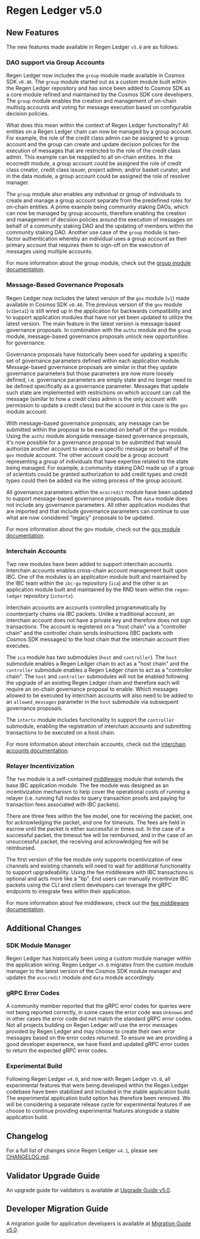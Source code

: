 # Regen Ledger v5.0

## New Features

The new features made available in Regen Ledger `v5.0` are as follows:

### DAO support via Group Accounts

Regen Ledger now includes the `group` module made available in Cosmos SDK `v0.46`. The `group` module started out as a custom module built within the Regen Ledger repository and has since been added to Cosmos SDK as a core module refined and maintained by the Cosmos SDK core developers. The `group` module enables the creation and management of on-chain multisig accounts and voting for message execution based on configurable decision policies.

What does this mean within the context of Regen Ledger functionality? All entities on a Regen Ledger chain can now be managed by a group account. For example, the role of the credit class admin can be assigned to a group account and the group can create and update decision policies for the execution of messages that are restricted to the role of the credit class admin. This example can be reapplied to all on-chain entities. In the ecocredit module, a group account could be assigned the role of credit class creator, credit class issuer, project admin, and/or basket curator, and in the data module, a group account could be assigned the role of resolver manager.

The `group` module also enables any individual or group of individuals to create and manage a group account separate from the predefined roles for on-chain entities. A prime example being community staking DAOs, which can now be managed by group accounts, therefore enabling the creation and management of decision policies around the execution of messages on behalf of a community staking DAO and the updating of members within the community staking DAO. Another use case of the `group` module is two-factor authentication whereby an individual uses a group account as their primary account that requires them to sign-off on the execution of messages using multiple accounts.

For more information about the group module, check out the [group module documentation](https://docs.cosmos.network/v0.46/modules/group/).

### Message-Based Governance Proposals

Regen Ledger now includes the latest version of the `gov` module (`v1`) made available in Cosmos SDK `v0.46`. The previous version of the `gov` module (`v1beta1`) is still wired up in the application for backwards compatibility and to support application modules that have not yet been updated to utilize the latest version. The main feature in the latest version is message-based governance proposals. In combination with the `authz` module and the `group` module, message-based governance proposals unlock new opportunities for governance.

Governance proposals have historically been used for updating a specific set of governance parameters defined within each application module. Message-based governance proposals are similar in that they update governance parameters but those parameters are now more loosely defined, i.e. governance parameters are simply state and no longer need to be defined specifically as a governance parameter. Messages that update such state are implemented with restrictions on which account can call the message (similar to how a credit class admin is the only account with permission to update a credit class) but the account in this case is the `gov` module account.

With message-based governance proposals, any message can be submitted within the proposal to be executed on behalf of the `gov` module. Using the `authz` module alongside message-based governance proposals, it's now possible for a governance proposal to be submitted that would authorize another account to execute a specific message on behalf of the `gov` module account. The other account could be a group account representing a group of individuals that have expertise related to the state being managed. For example, a community staking DAO made up of a group of scientists could be granted authorization to add credit types and credit types could then be added via the voting process of the group account.

All governance parameters within the `ecocredit` module have been updated to support message-based governance proposals. The `data` module does not include any governance parameters. All other application modules that are imported and that include governance parameters can continue to use what are now considered "legacy" proposals to be updated.

For more information about the gov module, check out the [gov module documentation](https://docs.cosmos.network/v0.46/modules/gov/).

### Interchain Accounts

Two new modules have been added to support interchain accounts. Interchain accounts enables cross-chain account management built upon IBC. One of the modules is an application module built and maintained by the IBC team within the `ibc-go` repository (`ica`) and the other is an application module built and maintained by the RND team within the `regen-ledger` repository (`intertx`).

Interchain accounts are accounts controlled programmatically by counterparty chains via IBC packets. Unlike a traditional account, an interchain account does not have a private key and therefore does not sign transactions. The account is registered on a "host chain" via a "controller chain" and the controller chain sends instructions (IBC packets with Cosmos SDK messages) to the host chain that the interchain account then executes.

The `ica` module has two submodules (`host` and `controller`). The `host` submodule enables a Regen Ledger chain to act as a "host chain" and the `controller` submodule enables a Regen Ledger chain to act as a "controller chain". The `host` and `controller` submodules will not be enabled following the upgrade of an existing Regen Ledger chain and therefore each will require an on-chain governance proposal to enable. Which messages allowed to be executed by interchain accounts will also need to be added to an `allowed_messages` parameter in the `host` submodule via subsequent governance proposals.

The `intertx` module includes functionality to support the `controller` submodule, enabling the registration of interchain accounts and submitting transactions to be executed on a host chain.

For more information about interchain accounts, check out the [interchain accounts documentation](https://ibc.cosmos.network/main/apps/interchain-accounts/overview).

### Relayer Incentivization

The `fee` module is a self-contained [middleware](https://ibc.cosmos.network/main/ibc/middleware/develop.html) module that extends the base IBC application module. The fee module was designed as an incentivization mechanism to help cover the operational costs of running a relayer (i.e. running full nodes to query transaction proofs and paying for transaction fees associated with IBC packets).

There are three fees within the fee model, one for receiving the packet, one for acknowledging the packet, and one for timeouts. The fees are held in escrow until the packet is either successful or times out. In the case of a successful packet, the timeout fee will be reimbursed, and in the case of an unsuccessful packet, the receiving and acknowledging fee will be reimbursed.

The first version of the fee module only supports incentivization of new channels and existing channels will need to wait for additional functionality to support upgradeability. Using the fee middleware with IBC transactions is optional and acts more like a "tip". End users can manually incentivize IBC packets using the CLI and client developers can leverage the gRPC endpoints to integrate fees within their application.

For more information about fee middleware, check out the [fee middleware documentation](https://ibc.cosmos.network/main/middleware/ics29-fee/overview).

## Additional Changes

### SDK Module Manager

Regen Ledger has historically been using a custom module manager within the application wiring. Regen Ledger `v5.0` migrates from the custom module manager to the latest version of the Cosmos SDK module manager and updates the `ecocredit` module and `data` module accordingly.

### gRPC Error Codes

A community member reported that the gRPC error codes for queries were not being reported correctly, in some cases the error code was `Unknown` and in other cases the error code did not match the standard gRPC error codes. Not all projects building on Regen Ledger will use the error messages provided by Regen Ledger and may choose to create their own error messages based on the error codes returned. To ensure we are providing a good developer experience, we have fixed and updated gRPC error codes to return the expected gRPC error codes.

### Experimental Build

Following Regen Ledger `v4.0`, and now with Regen Ledger `v5.0`, all experimental features that were being developed within the Regen Ledger codebase have been stabilized and included in the stable application build. The experimental application build option has therefore been removed. We will be considering a separate release cycle for experimental features if we choose to continue providing experimental features alongside a stable application build.

## Changelog

For a full list of changes since Regen Ledger `v4.1`, please see [CHANGELOG.md](./CHANGELOG.md).

## Validator Upgrade Guide

An upgrade guide for validators is available at [Upgrade Guide v5.0](https://docs.regen.network/validators/upgrades/v5.0-upgrade.html).

## Developer Migration Guide

A migration guide for application developers is available at [Migration Guide v5.0](https://docs.regen.network/ledger/migrations/v5.0-migration.html).

